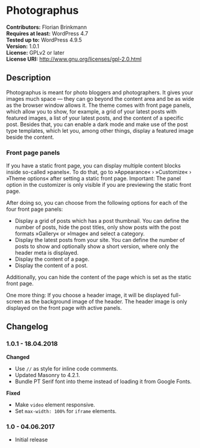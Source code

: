 # Photographus

**Contributors:** Florian Brinkmann  
**Requires at least:** WordPress 4.7  
**Tested up to:** WordPress 4.9.5  
**Version:** 1.0.1  
**License:** GPLv2 or later  
**License URI:** http://www.gnu.org/licenses/gpl-2.0.html  

## Description

Photographus is meant for photo bloggers and photographers. It gives your images much space — they can go beyond the content area and be as wide as the browser window allows it. The theme comes with front page panels, which allow you to show, for example, a grid of your latest posts with featured images, a list of your latest posts, and the content of a specific post. Besides that, you can enable a dark mode and make use of the post type templates, which let you, among other things, display a featured image beside the content.

### Front page panels

If you have a static front page, you can display multiple content blocks inside so-called »panels«. 
To do that, go to »Appearance« › »Customize« › »Theme options« after setting a static front page. 
Important: The panel option in the customizer is only visible if you are previewing the static front page.

After doing so, you can choose from the following options for each of the four front page panels:

* Display a grid of posts which has a post thumbnail. You can define the number of posts, hide the post titles, only show 
posts with the post formats »Gallery« or »Image« and select a category.
* Display the latest posts from your site. You can define the number of posts to show and optionally 
show a short version, where only the header meta is displayed.
* Display the content of a page.
* Display the content of a post.

Additionally, you can hide the content of the page which is set as the static front page.

One more thing: If you choose a header image, it will be displayed full-screen as the background image 
of the header. The header image is only displayed on the front page with active panels.

## Changelog

### 1.0.1 - 18.04.2018

**Changed**

* Use `//` as style for inline code comments.
* Updated Masonry to 4.2.1.
* Bundle PT Serif font into theme instead of loading it from Google Fonts.

**Fixed**

* Make `video` element responsive.
* Set `max-width: 100%` for `iframe` elements.

### 1.0 - 04.06.2017
* Initial release
